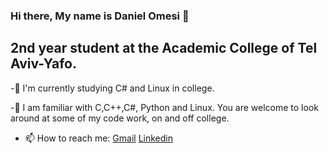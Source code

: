 ### Hi there, My name is Daniel Omesi 👋
## 2nd year student at the Academic College of Tel Aviv-Yafo.

-🌱 I'm currently studying C# and Linux in college.

-🔭 I am familiar with C,C++,C#, Python and Linux. You are welcome to look around at some of my code work, on and off college.

- 📫 How to reach me: [Gmail](omesidaniel@gmail.com) [Linkedin](https://www.linkedin.com/in/daniel-omesi/)


